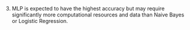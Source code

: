 3. MLP is expected to have the highest accuracy but may require significantly more computational resources and data than Naive Bayes or Logistic Regression.